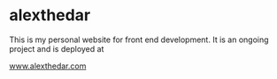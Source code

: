 # alexthedar
This is my personal website for front end development.  It is an ongoing project and is deployed at 

www.alexthedar.com
